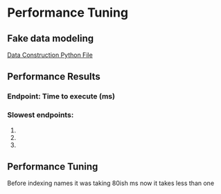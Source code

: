 # Performance Tuning

## Fake data modeling
[Data Construction Python File](https://github.com/EthanV1920/CSC365-DatabasesGroupProject/blob/2a7545955b9715c7d1c5b38348ee4a511d01b6f5/fake_data_gen/fake_char.py#L1)

## Performance Results
### Endpoint: Time to execute (ms)


### Slowest endpoints:
1.
2.
3.

## Performance Tuning





Before indexing names it was taking 80ish ms now it takes less than one

